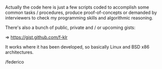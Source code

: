 Actually the code here is just a few scripts coded to accomplish some common tasks / procedures, produce proof-of-concepts
or demanded by interviewers to check my programming skills and algorithmic reasoning.

There's also a bunch of public, private and / or upcoming gists:

   => https://gist.github.com/f-klr
   
It works where it has been developed, so basically Linux and BSD x86 architectures.

/federico
